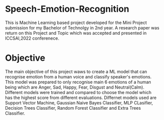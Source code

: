 # Speech-Emotion-Recognition
This is Machine Learning based project developed for the Mini Project submission for my Bachelor of Technolgy in 2nd year.
A research paper was return on this Project and Topic which was accepted and presented in ICCSAI,2022 conferenece.
# Objective
The main objective of this project waws to create a ML model that can recognise emotion from a human voice and classify speaker's emotions. This model was prepared to only recognise main 6 emotions of a human being which are Anger, Sad, Happy, Fear, Disgust and Neutral(Calm). Different models were trained and compared to choose the model which has the highest score from different evaluations. Differnet models used are Support Vector Machine, Gaussian Naive Bayes Classifier, MLP CLasifier, Decision Trees Classifier, Random Forest Classifier and Extra Trees Classifier.
